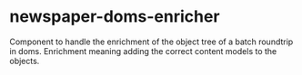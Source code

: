 newspaper-doms-enricher
=======================
Component to handle the enrichment of the object tree of a batch roundtrip in doms. 
Enrichment meaning adding the correct content models to the objects. 
